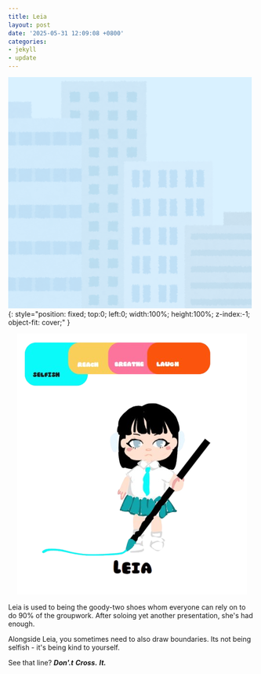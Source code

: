```yaml
---
title: Leia
layout: post
date: '2025-05-31 12:09:08 +0800'
categories:
- jekyll
- update
---
```

![Background image](/assets/images/leia.png){: style="position: fixed; top:0; left:0; width:100%; height:100%; z-index:-1; object-fit: cover;" }

<p style="text-align: center;">
  <img src="/assets/images/leia3.png" alt="leia" style="max-width: 100%; height: auto;">
</p>



Leia is used to being the goody-two shoes whom everyone can rely on to do 90% of the groupwork. After soloing yet another presentation, she's had enough.

Alongside Leia, you sometimes need to also draw boundaries. Its not being selfish - it's being kind to yourself. 

See that line?
***Don'.t***
***Cross.***
***It.***
